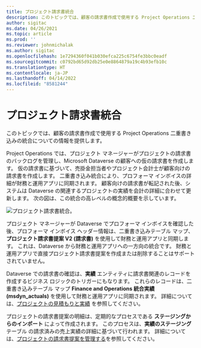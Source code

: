 ```yaml
---
title: プロジェクト請求書統合
description: このトピックでは、顧客の請求書作成で使用する Project Operations 二重書き込みの統合についての情報を提供します。
author: sigitac
ms.date: 04/26/2021
ms.topic: article
ms.prod: ''
ms.reviewer: johnmichalak
ms.author: sigitac
ms.openlocfilehash: 1e7294360f041b030efca225c6754fe3bbc0eadf
ms.sourcegitcommit: c0792bd65d92db25e0e8864879a19c4b93efb10c
ms.translationtype: HT
ms.contentlocale: ja-JP
ms.lasthandoff: 04/14/2022
ms.locfileid: "8581244"
---
```

# <a name="project-invoice-integration"></a>プロジェクト請求書統合

このトピックでは、顧客の請求書作成で使用する Project Operations 二重書き込みの統合についての情報を提供します。

Project Operations では、プロジェクト マネージャーがプロジェクトの請求書のバックログを管理し、Microsoft Dataverse の顧客への仮の請求書を作成します。 仮の請求書に基づいて、売掛金担当者やプロジェクト会計士が顧客向けの請求書を作成します。 二重書き込み統合により、プロフォーマ インボイスの詳細が財務と運用アプリに同期されます。 顧客向けの請求書が転記された後、システムは Dataverse の関連するプロジェクトの実績を会計の詳細に合わせて更新します。 次の図は、この統合の高レベルの概念的概要を示しています。

   ![プロジェクト請求書統合。](./media/DW5Invoicing.png)

プロジェクト マネージャーが Dataverse でプロフォーマ インボイスを確認した後、プロフォーマ インボイス ヘッダー情報は、二重書き込みテーブル マップ、**プロジェクト請求書提案 V2 (請求書)** を使用して財務と運用アプリと同期します。 これは、Dataverse から財務と運用アプリへの一方向の統合です。 財務と運用アプリで直接プロジェクト請求書提案を作成または削除することはサポートされていません。

Dataverse での請求書の確認は、**実績** エンティティに請求書関連のレコードを作成するビジネス ロジックのトリガーにもなります。 これらのレコードは、二重書き込みテーブル マップ **Finance and Operations 統合実績 (msdyn\_actuals)** を使用して財務と運用アプリに同期されます。 詳細については、[プロジェクトの見積もりと実績](resource-dual-write-estimates-actuals.md) を参照してください。 

プロジェクトの請求書提案の明細は、定期的なプロセスである **ステージングからのインポート** によって作成されます。 このプロセスは、**実績のステージング** テーブル の請求済みの売上実績の詳細に基づいて行われます。 詳細については、[プロジェクトの請求書提案を管理する](../invoicing/format-update-project-invoice-proposals.md#create-project-invoice-proposals)を参照してください。 
